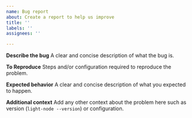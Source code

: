 ```yaml
---
name: Bug report
about: Create a report to help us improve
title: ''
labels: ''
assignees: ''

---
```


**Describe the bug**
A clear and concise description of what the bug is.

**To Reproduce**
Steps and/or configuration required to reproduce the problem.

**Expected behavior**
A clear and concise description of what you expected to happen.

**Additional context**
Add any other context about the problem here such as version (`light-node --version`) or configuration.
